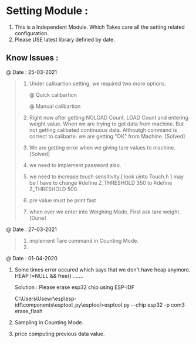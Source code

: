 

# Setting Module :

1. This is a Independent Module. Which Takes care all the setting related configuration. 
2. Please USE latest library defined by date.


## Know Issues :
@ Date : 25-03-2021 
    
 >   1. Under calibartion setting, we required two more options. 
>
>       @ Quick calibartion
> 
>       @ Manual calibartion
>
> 2. Right now after getting NOLOAD Count, LOAD Count and entering weight value. When we are trying to get data from machine. But not getting calibated continuous data.
> Althoutgh command is correct to calibarte. we are getting "OK" from Machine. [Solved]
> 
> 3. We are getting error when we giving tare values to machine. [Solved]
>
> 4. we need to implement password also.
> 5. we need to increase touch sensitivity.[  look uinto Touch.h ]
> may be I have to change #define Z_THRESHOLD 350 to #define Z_THRESHOLD 500.
> 
> 6. pre value must be print fast
> 7. when ever we enter into Weighing Mode. First ask tare weight.[Done]

@ Date : 27-03-2021 

> 1. implement Tare command in Counting Mode.
> 2. 

@ Date : 01-04-2020

1. Some times error occured which says that we don't have heap anymore.
   HEAP !=NULL && free() .......

   Solution : Please erase esp32 chip using ESP-IDF
  
   C:\Users\Usewr\esp\esp-idf\components\esptool_py\esptool>esptool.py --chip esp32 -p com3 erase_flash

2. Sampling in Counting Mode.
3. price computing previous data value.  